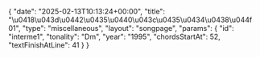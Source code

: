 {
    "date": "2025-02-13T10:13:24+00:00",
    "title": "\u0418\u043d\u0442\u0435\u0440\u043c\u0435\u0434\u0438\u044f 01",
    "type": "miscellaneous",
    "layout": "songpage",
    "params": {
        "id": "interme1",
        "tonality": "Dm",
        "year": "1995",
        "chordsStartAt": 52,
        "textFinishAtLine": 41
    }
}